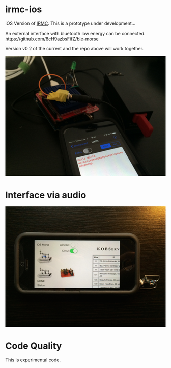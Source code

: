 irmc-ios
========

iOS Version of [IRMC](https://github.com/8cH9azbsFifZ/irmc).
This is a prototype under development... 

An external interface with bluetooth low energy can be connected.
https://github.com/8cH9azbsFifZ/ble-morse

Version v0.2 of the current and the repo above will work together.


![Experimental Interface](https://raw.githubusercontent.com/8cH9azbsFifZ/ble-morse/master/img/hello_morse.jpg?raw=true "Experimental Interface")

Interface via audio
===================
![Experimental Interface](/img/ext_interface_audio.jpg?raw=true "Experimental Interface")


Code Quality
============
This is experimental code.

